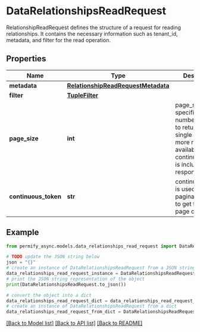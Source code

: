 # DataRelationshipsReadRequest

RelationshipReadRequest defines the structure of a request for reading relationships. It contains the necessary information such as tenant_id, metadata, and filter for the read operation.

## Properties

Name | Type | Description | Notes
------------ | ------------- | ------------- | -------------
**metadata** | [**RelationshipReadRequestMetadata**](RelationshipReadRequestMetadata.md) |  | [optional] 
**filter** | [**TupleFilter**](TupleFilter.md) |  | [optional] 
**page_size** | **int** | page_size specifies the number of results to return in a single page. If more results are available, a continuous_token is included in the response. | [optional] 
**continuous_token** | **str** | continuous_token is used in case of paginated reads to get the next page of results. | [optional] 

## Example

```python
from permify_async.models.data_relationships_read_request import DataRelationshipsReadRequest

# TODO update the JSON string below
json = "{}"
# create an instance of DataRelationshipsReadRequest from a JSON string
data_relationships_read_request_instance = DataRelationshipsReadRequest.from_json(json)
# print the JSON string representation of the object
print(DataRelationshipsReadRequest.to_json())

# convert the object into a dict
data_relationships_read_request_dict = data_relationships_read_request_instance.to_dict()
# create an instance of DataRelationshipsReadRequest from a dict
data_relationships_read_request_from_dict = DataRelationshipsReadRequest.from_dict(data_relationships_read_request_dict)
```
[[Back to Model list]](../README.md#documentation-for-models) [[Back to API list]](../README.md#documentation-for-api-endpoints) [[Back to README]](../README.md)


